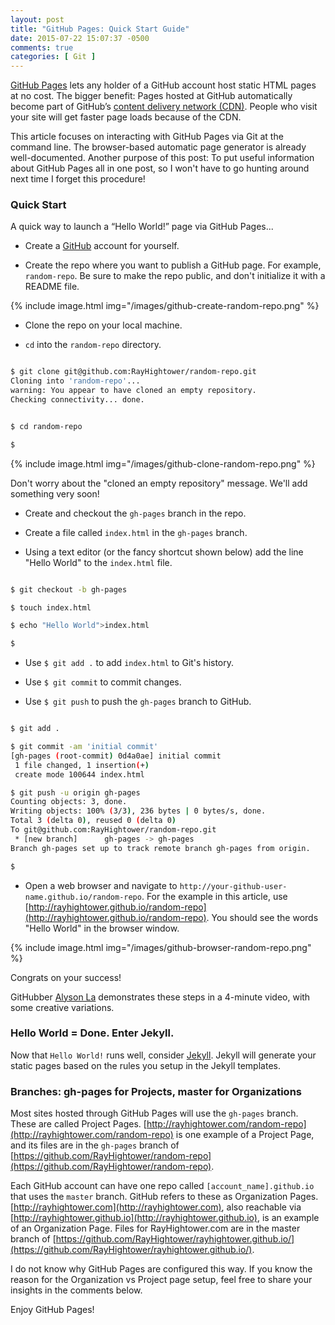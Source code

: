 ```yaml
---
layout: post
title: "GitHub Pages: Quick Start Guide"
date: 2015-07-22 15:07:37 -0500
comments: true
categories: [ Git ]
---
```

[GitHub Pages](https://pages.github.com/) lets any holder of a GitHub account host static HTML pages at no cost. The bigger benefit: Pages hosted at GitHub automatically become part of GitHub’s [content delivery network (CDN)](https://en.wikipedia.org/wiki/Content_delivery_network). People who visit your site will get faster page loads because of the CDN.

This article focuses on interacting with GitHub Pages via Git at the command line. The browser-based automatic page generator is already well-documented. Another purpose of this post: To put useful information about GitHub Pages all in one post, so I won't have to go hunting around next time I forget this procedure!

<!--more-->

### Quick Start

A quick way to launch a “Hello World!” page via GitHub Pages...

* Create a [GitHub](http://github.com) account for yourself.

* Create the repo where you want to publish a GitHub page. For example, `random-repo`. Be sure to make the repo public, and don't initialize it with a README file.

{% include image.html img="/images/github-create-random-repo.png" %}

* Clone the repo on your local machine.

* `cd` into the `random-repo` directory.

``` bash

$ git clone git@github.com:RayHightower/random-repo.git
Cloning into 'random-repo'...
warning: You appear to have cloned an empty repository.
Checking connectivity... done.


$ cd random-repo

$ 


```

{% include image.html img="/images/github-clone-random-repo.png" %}

Don't worry about the "cloned an empty repository" message. We'll add something very soon!

* Create and checkout the `gh-pages` branch in the repo.

* Create a file called `index.html` in the `gh-pages` branch.

* Using a text editor (or the fancy shortcut shown below) add the line "Hello World" to the `index.html` file.

``` bash

$ git checkout -b gh-pages

$ touch index.html

$ echo "Hello World">index.html

$ 

```

* Use `$ git add .` to add `index.html` to Git's history.

* Use `$ git commit` to commit changes.

* Use `$ git push` to push the `gh-pages` branch to GitHub.

``` bash

$ git add .

$ git commit -am 'initial commit'
[gh-pages (root-commit) 0d4a0ae] initial commit
 1 file changed, 1 insertion(+)
 create mode 100644 index.html

$ git push -u origin gh-pages
Counting objects: 3, done.
Writing objects: 100% (3/3), 236 bytes | 0 bytes/s, done.
Total 3 (delta 0), reused 0 (delta 0)
To git@github.com:RayHightower/random-repo.git
 * [new branch]      gh-pages -> gh-pages
Branch gh-pages set up to track remote branch gh-pages from origin.

$ 

```

* Open a web browser and navigate to `http://your-github-user-name.github.io/random-repo`. For the example in this article, use [http://rayhightower.github.io/random-repo](http://rayhightower.github.io/random-repo). You should see the words "Hello World" in the browser window. 

{% include image.html img="/images/github-browser-random-repo.png" %}

Congrats on your success!

GitHubber [Alyson La](https://www.youtube.com/watch?v=rRGrT0wsJxI&index=7&list=PLOnWKC1gI_ONnIjU_sQVsIGFWT06Kd3In) demonstrates these steps in a 4-minute video, with some creative variations.

### Hello World = Done. Enter Jekyll.

Now that `Hello World!` runs well, consider [Jekyll](/blog/2015/06/24/getting-started-with-jekyll/). Jekyll will generate your static pages based on the rules you setup in the Jekyll templates.

### Branches: gh-pages for Projects, master for Organizations

Most sites hosted through GitHub Pages will use the `gh-pages` branch. These are called Project Pages. [http://rayhightower.com/random-repo](http://rayhightower.com/random-repo) is one example of a Project Page, and its files are in the `gh-pages` branch of [https://github.com/RayHightower/random-repo](https://github.com/RayHightower/random-repo).

Each GitHub account can have one repo called `[account_name].github.io` that uses the `master` branch. GitHub refers to these as Organization Pages. [http://rayhightower.com](http://rayhightower.com), also reachable via [http://rayhightower.github.io](http://rayhightower.github.io), is an example of an Organization Page. Files for RayHightower.com are in the master branch of [https://github.com/RayHightower/rayhightower.github.io/](https://github.com/RayHightower/rayhightower.github.io/).

I do not know why GitHub Pages are configured this way. If you know the reason for the Organization vs Project page setup, feel free to share your insights in the comments below.

Enjoy GitHub Pages!
